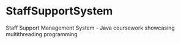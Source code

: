 # StaffSupportSystem
Staff Support Management System - Java coursework showcasing multithreading programming
